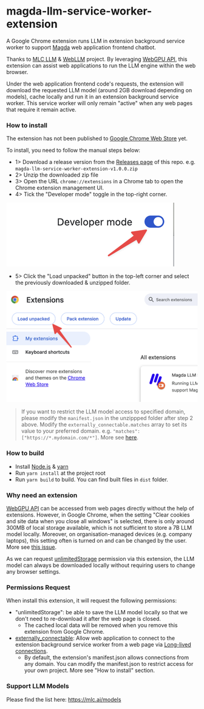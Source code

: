 # magda-llm-service-worker-extension

A Google Chrome extension runs LLM in extension background service worker to support [Magda](https://github.com/magda-io/magda) web application frontend chatbot.

Thanks to [MLC LLM](https://llm.mlc.ai/) & [WebLLM](https://webllm.mlc.ai/) project. By leveraging [WebGPU API](https://developer.mozilla.org/en-US/docs/Web/API/WebGPU_API), this extension can assist web applications to run the LLM engine within the web browser. 

Under the web application frontend code's requests, the extension will download the requested LLM model (around 2GB download depending on models), cache locally and run it in an extension background service worker. This service worker will only remain "active" when any web pages that require it remain active.


### How to install

The extension has not been published to [Google Chrome Web Store](https://chromewebstore.google.com/) yet.

To install, you need to follow the manual steps below:
- 1> Download a release version from the [Releases page](https://github.com/magda-io/magda-llm-service-worker-extension/releases) of this repo. e.g. `magda-llm-service-worker-extension-v1.0.0.zip`
- 2> Unzip the downloaded zip file
- 3> Open the URL `chrome://extensions` in a Chrome tab to open the Chrome extension management UI.
- 4> Tick the "Developer mode" toggle in the top-right corner.

![developer-mode-button](<./docs/developer-mode-button.png>)

- 5> Click the "Load unpacked" button in the top-left corner and select the previously downloaded & unzipped folder.

![load-unpacked-button](<./docs/load-unpacked-button.png>)

> If you want to restrict the LLM model access to specified domain, please modify the `manifest.json` in the unzippped folder after step 2 above. Modify the `externally_connectable.matches` array to set its value to your preferred domain. e.g. `"matches": ["https://*.mydomain.com/*"]`. More see [here](https://developer.chrome.com/docs/extensions/reference/manifest/externally-connectable#manifest).


### How to build

- Install [Node.js](https://nodejs.org/en/download/package-manager) & [yarn](https://yarnpkg.com/getting-started/install)
- Run `yarn install` at the project root
- Run `yarn build` to build. You can find built files in `dist` folder.

### Why need an extension

[WebGPU API](https://developer.mozilla.org/en-US/docs/Web/API/WebGPU_API) can be accessed from web pages directly without the help of extensions. However, in Google Chrome, when the setting "Clear cookies and site data when you close all windows" is selected, there is only around 300MB of local storage available, which is not sufficient to store a 7B LLM model locally. Moreover, on organisation-managed devices (e.g. company laptops), this setting often is turned on and can be changed by the user. More see [this issue](https://github.com/mlc-ai/web-llm/issues/374).

As we can request [unlimitedStorage](https://developer.chrome.com/docs/extensions/develop/concepts/storage-and-cookies) permission via this extension, the LLM model can always be downloaded locally without requiring users to change any browser settings.

### Permissions Request

When install this extension, it will request the following permissions:
- "unlimitedStorage": be able to save the LLM model locally so that we don't need to re-download it after the web page is closed.
  - The cached local data will be removed when you remove this extension from Google Chrome.
- [externally_connectable](https://developer.chrome.com/docs/extensions/reference/manifest/externally-connectable): Allow web application to connect to the extension background service worker from a web page via [Long-lived connections](https://developer.chrome.com/docs/extensions/develop/concepts/messaging#connect).
  - By default, the extension's manifest.json allows connections from any domain. You can modify the manifest.json to restrict access for your own project. More see "How to install" section.

### Support LLM Models

Please find the list here: https://mlc.ai/models